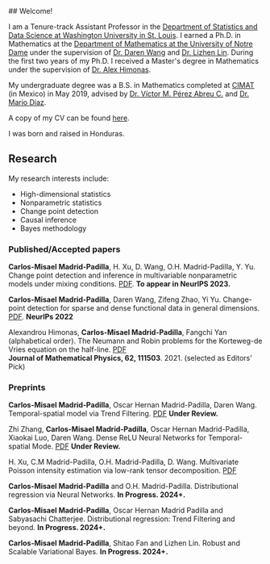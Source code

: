 <meta name="google-site-verification" content="HwE8GtAGc5Vocm8UpWFOap0NUxa0K_akofiL_kuR15M" />
## Welcome!

I am a Tenure-track Assistant Professor in the [Department of Statistics and Data Science at Washington University in St. Louis](https://sds.wustl.edu/). I earned a Ph.D. in Mathematics at the [Department of Mathematics at the University of Notre Dame](https://math.nd.edu/) under the supervision of [Dr. Daren Wang](https://darenwang.github.io/website/) and [Dr. Lizhen Lin](https://www3.nd.edu/~llin4/). During the first two years of my Ph.D. I received a Master's degree in Mathematics under the supervision of [Dr. Alex Himonas](https://math.nd.edu/people/faculty/alex-himonas/).

My undergraduate degree was a B.S. in Mathematics completed at [CIMAT](https://www.cimat.mx/en) (in Mexico) in May 2019, advised by [Dr. Víctor M. Pérez Abreu C.](https://www.cimat.mx/~pabreu/) and [Dr. Mario Diaz](https://www.mariodiaztorres.com/). 

A copy of my CV  can be found [here](https://github.com/cmadridp/cmadridp.github.io/blob/main/cv_carlos_madrid.pdf).

I was  born  and raised in Honduras.


## Research

My  research interests include:
- High-dimensional statistics
- Nonparametric  statistics
- Change point detection
- Causal inference
- Bayes methodology

### Published/Accepted papers

**Carlos-Misael Madrid-Padilla**, H. Xu, D. Wang, O.H.  Madrid-Padilla, Y. Yu. Change point detection and inference in multivariable
nonparametric models under mixing conditions.
[PDF](https://arxiv.org/pdf/2301.11491.pdf). **To appear in NeurIPS 2023.**

**Carlos-Misael Madrid-Padilla**, Daren Wang, Zifeng Zhao, Yi Yu. Change-point detection for sparse and dense functional data in general dimensions. [PDF](https://neurips.cc/virtual/2022/poster/54744). **NeurlPs 2022** 

Alexandrou Himonas, **Carlos-Misael Madrid-Padilla**, Fangchi Yan (alphabetical order). The Neumann and Robin problems for the Korteweg-de Vries equation on the half-line. [PDF](https://pubs.aip.org/aip/jmp/article-abstract/62/11/111503/234125/The-Neumann-and-Robin-problems-for-the-Korteweg-de?redirectedFrom=fulltext)  
**Journal of Mathematical Physics, 62, 111503**. 2021. (selected as Editors’ Pick)        


### Preprints

**Carlos-Misael Madrid-Padilla**, Oscar Hernan Madrid-Padilla, Daren Wang. Temporal-spatial model via Trend Filtering. 
[PDF](https://arxiv.org/pdf/2308.16172) **Under Review.**

Zhi Zhang, **Carlos-Misael Madrid-Padilla**, Oscar Hernan Madrid-Padilla, Xiaokai Luo, Daren Wang. Dense ReLU Neural Networks for Temporal-spatial Mode.
[PDF](https://arxiv.org/pdf/2411.09961) **Under Review.**

H. Xu, C.M Madrid-Padilla, O.H. Madrid-Padilla, D. Wang. Multivariate Poisson intensity estimation via low-rank tensor decomposition. [PDF](https://www.researchgate.net/publication/386778035_Multivariate_Poisson_intensity_estimation_via_low-rank_tensor_decomposition?channel=doi&linkId=67596bff138b414414d594db&showFulltext=true)

**Carlos-Misael Madrid-Padilla** and O.H.  Madrid-Padilla. Distributional regression via Neural Networks. **In Progress. 2024+.**

**Carlos-Misael Madrid-Padilla**, Oscar Hernan Madrid Padilla and  Sabyasachi Chatterjee. Distributional regression: Trend Filtering and beyond. **In Progress. 2024+.**

**Carlos-Misael Madrid-Padilla**, Shitao Fan and Lizhen Lin. Robust and Scalable Variational Bayes. **In Progress. 2024+.**
